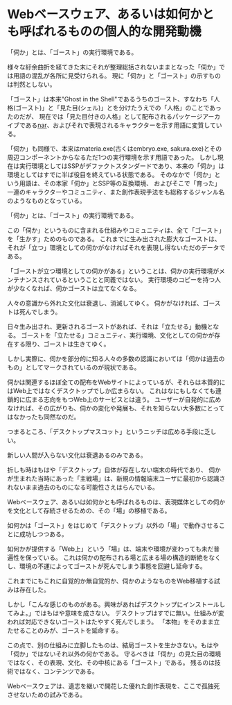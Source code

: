 Webベースウェア、あるいは如何かとも呼ばれるものの個人的な開発動機
===============================================================================

「伺か」とは、「ゴースト」の実行環境である。

様々な紆余曲折を経てきた末にそれが整理総括されないままとなった「伺か」では用語の混乱が各所に見受けられる。
現に「伺か」と「ゴースト」の示すものは判然としない。

「ゴースト」は本来"Ghost in the Shell"であるうちのゴースト、すなわち「人格(ゴースト)」と「見た目(シェル)」とを分けたうえでの「人格」のことであったのだが、
現在では「見た目付きの人格」として配布されるパッケージアーカイブである[nar](nar)、およびそれで表現されるキャラクターを示す用語に変質している。

「伺か」も同様で、本来はmateria.exe(古くはembryo.exe, sakura.exe)とその周辺コンポーネントからなるただ1つの実行環境を示す用語であった。
しかし現在は実行環境としてはSSPがデファクトスタンダードであり、本来の「伺か」は環境としてはすでに半ば役目を終えている状態である。
そのなかで「伺か」という用語は、その本家「伺か」とSSP等の互換環境、
およびそこで「育った」一連のキャラクターやコミュニティ、また創作表現手法をも総称するジャンル名のようなものとなっている。

「伺か」とは、「ゴースト」の実行環境である。

この「伺か」というものに含まれる仕組みやコミュニティは、全て「ゴースト」を「生かす」ためのものである。
これまでに生み出された膨大なゴーストは、それが「立つ」環境としての伺かがなければそれを表現し得ないただのデータである。

「ゴーストが立つ環境としての伺かがある」ということは、伺かの実行環境がメンテナンスされているということと同義ではない。
実行環境のコピーを持つ人が少なくなれば、伺かゴーストは立てなくなる。

人々の意識から外れた文化は衰退し、消滅してゆく。
伺かがなければ、ゴーストは死んでしまう。

日々生み出され、更新されるゴーストがあれば、それは「立たせる」動機となる。
ゴーストを「立たせる」コミュニティ、実行環境、文化としての伺かが存在する限り、ゴーストは生きてゆく。

しかし実際に、伺かを部分的に知る人々の多数の認識においては「伺かは過去のもの」としてマークされているのが現状である。

伺かは関連するほぼ全ての配布をWebサイトによっているが、それらは本質的にはWeb上ではなくデスクトップでしか広まらない。
これはなにもしなくても連鎖的に広まる志向をもつWeb上のサービスとは違う。
ユーザーが自発的に広めなければ、その広がりも、伺かの変化や発展も、それを知らない大多数にとってはなかったも同然なのだ。

つまるところ、「デスクトップマスコット」というニッチは広める手段に乏しい。

新しい人間が入らない文化は衰退あるのみである。

折しも時はもはや「デスクトップ」自体が存在しない端末の時代であり、
伺かが生まれた当時にあった「主戦場」は、新規の情報端末ユーザに最初から認識されないまま過去のものになる可能性さえはらんでいる。

Webベースウェア、あるいは如何かとも呼ばれるものは、表現媒体としての伺かを文化として存続させるための、その「場」の移植である。

如何かは「ゴースト」をはじめて「デスクトップ」以外の「場」で動作させることに成功しつつある。

如何かが提供する「Web上」という「場」は、端末や環境が変わっても未だ普遍性を保っている。
これは伺かの配布される場と広まる場の構造的断絶をなくし、環境の不運によってゴーストが死んでしまう事態を回避し延命する。

これまでにもこれに自覚的か無自覚的か、伺かのようなものをWeb移植する試みは存在した。

しかし「こんな感じのものがある。興味があればデスクトップにインストールしてみよ。」ではもはや意味を成さない。
デスクトップはすでに無い。仕組みが変われば対応できないゴーストはたやすく死んでしまう。
「本物」をそのまま立たせることのみが、ゴーストを延命する。

この点で、別の仕組みに立脚したものは、結局ゴーストを生かさない。もはや「伺か」ではないそれ以外の何かである。
守るべきは「伺か」の見た目の環境ではなく、その表現、文化、その中核にある「ゴースト」である。
残るのは技術ではなく、コンテンツである。

Webベースウェアは、遺志を継いで開花した優れた創作表現を、ここで孤独死させないための試みである。
